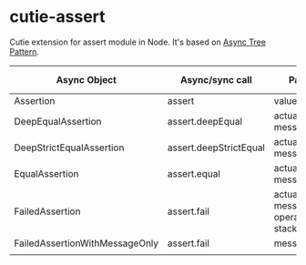 # cutie-assert
Cutie extension for assert module in Node. It's based on [Async Tree Pattern](https://github.com/Guseyn/async-tree-patern/blob/master/Async_Tree_Patern.pdf).


| Async Object  | Async/sync call       | Parameters      | Representation result |
| ------------- | ----------------------| --------------- | --------------------- |
| Assertion     | assert                | value, message  | value                 |
|  DeepEqualAssertion   | assert.deepEqual          | actual, expected, message                |     actual                  |
|DeepStrictEqualAssertion|assert.deepStrictEqual|actual, expected, message|actual|
|EqualAssertion|assert.equal|actual, expected, message|actual|
|FailedAssertion|assert.fail|actual, expected, message, operator, stackStartFunction|thrown error|
|FailedAssertionWithMessageOnly|assert.fail|message|thrown error|
|||||
